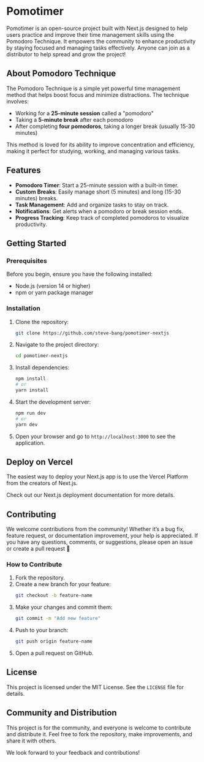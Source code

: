 # Pomotimer

Pomotimer is an open-source project built with Next.js designed to help users practice and improve their time management skills using the Pomodoro Technique. It empowers the community to enhance productivity by staying focused and managing tasks effectively. Anyone can join as a distributor to help spread and grow the project!

## About Pomodoro Technique

The Pomodoro Technique is a simple yet powerful time management method that helps boost focus and minimize distractions. The technique involves:

- Working for a **25-minute session** called a "pomodoro"
- Taking a **5-minute break** after each pomodoro
- After completing **four pomodoros**, taking a longer break (usually 15-30 minutes)

This method is loved for its ability to improve concentration and efficiency, making it perfect for studying, working, and managing various tasks.

## Features

- **Pomodoro Timer**: Start a 25-minute session with a built-in timer.
- **Custom Breaks**: Easily manage short (5 minutes) and long (15-30 minutes) breaks.
- **Task Management**: Add and organize tasks to stay on track.
- **Notifications**: Get alerts when a pomodoro or break session ends.
- **Progress Tracking**: Keep track of completed pomodoros to visualize productivity.

## Getting Started

### Prerequisites

Before you begin, ensure you have the following installed:

- Node.js (version 14 or higher)
- npm or yarn package manager

### Installation

1. Clone the repository:
   ```bash
   git clone https://github.com/steve-bang/pomotimer-nextjs
   ```
2. Navigate to the project directory:
   ```bash
   cd pomotimer-nextjs
   ```
3. Install dependencies:
   ```bash
   npm install
   # or
   yarn install
   ```

4. Start the development server:
   ```bash
   npm run dev
   # or
   yarn dev
   ```
5. Open your browser and go to `http://localhost:3000` to see the application.

## Deploy on Vercel
The easiest way to deploy your Next.js app is to use the Vercel Platform from the creators of Next.js.

Check out our Next.js deployment documentation for more details.

## Contributing

We welcome contributions from the community! Whether it’s a bug fix, feature request, or documentation improvement, your help is appreciated. If you have any questions, comments, or suggestions, please open an issue or create a pull request 🙂

### How to Contribute

1. Fork the repository.
2. Create a new branch for your feature:
   ```bash
   git checkout -b feature-name
   ```
3. Make your changes and commit them:
   ```bash
   git commit -m "Add new feature"
   ```
4. Push to your branch:
   ```bash
   git push origin feature-name
   ```
5. Open a pull request on GitHub.

## License

This project is licensed under the MIT License. See the `LICENSE` file for details.

## Community and Distribution

This project is for the community, and everyone is welcome to contribute and distribute it. Feel free to fork the repository, make improvements, and share it with others.

We look forward to your feedback and contributions!

